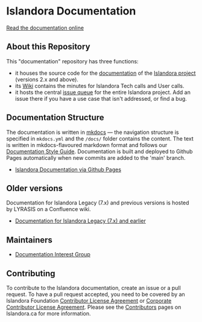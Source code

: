 # Islandora Documentation

[Read the documentation online](https://islandora.github.io/documentation/)

## About this Repository

This "documentation" repository has three functions:

- it houses the source code for the [documentation](https://islandora.github.io/documentation/) of the [Islandora project](https://islandora.ca/) (versions 2.x and above). 
- its [Wiki](https://github.com/Islandora/documentation/wiki) contains the minutes for Islandora Tech calls and User calls.
- it hosts the central [issue queue](https://github.com/Islandora/documentation/issues) for the entire Islandora project. Add an issue there if you have a use case that isn't addressed, or find a bug.

## Documentation Structure

The documentation is written in [mkdocs](https://www.mkdocs.org/) — the navigation structure is specified in `mkdocs.yml` and the `/docs/` folder contains the content. The text is written in mkdocs-flavoured markdown format and follows our [Documentation Style Guide](https://islandora.github.io/documentation/contributing/docs_style_guide/). Documentation is built and deployed to Github Pages automatically when new commits are added to the 'main' branch. 

* [Islandora Documentation via Github Pages](https://islandora.github.io/documentation/)

## Older versions

Documentation for Islandora Legacy (7.x) and previous versions is hosted by LYRASIS on a Confluence wiki.

* [Documentation for Islandora Legacy (7.x) and earlier](https://wiki.lyrasis.org/display/ISLANDORA/)

## Maintainers

* [Documentation Interest Group](https://github.com/islandora-interest-groups/Islandora-Documentation-Interest-Group)

## Contributing

To contribute to the Islandora documentation, create an issue or a pull request. To have a pull request accepted, you need to be covered by an Islandora Foundation [Contributor License Agreement](http://islandora.ca/sites/default/files/islandora_cla.pdf) or [Corporate Contributor License Agreement](http://islandora.ca/sites/default/files/islandora_ccla.pdf). Please see the [Contributors](https://islandora.ca/contribute) pages on Islandora.ca for more information.
